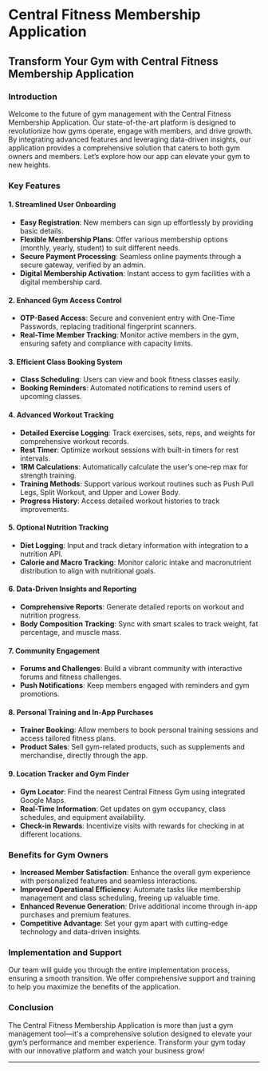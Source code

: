 # Central Fitness Membership Application

## Transform Your Gym with Central Fitness Membership Application

### Introduction

Welcome to the future of gym management with the Central Fitness Membership Application. Our state-of-the-art platform is designed to revolutionize how gyms operate, engage with members, and drive growth. By integrating advanced features and leveraging data-driven insights, our application provides a comprehensive solution that caters to both gym owners and members. Let’s explore how our app can elevate your gym to new heights.

### Key Features

#### 1. Streamlined User Onboarding

- **Easy Registration**: New members can sign up effortlessly by providing basic details.
- **Flexible Membership Plans**: Offer various membership options (monthly, yearly, student) to suit different needs.
- **Secure Payment Processing**: Seamless online payments through a secure gateway, verified by an admin.
- **Digital Membership Activation**: Instant access to gym facilities with a digital membership card.

#### 2. Enhanced Gym Access Control

- **OTP-Based Access**: Secure and convenient entry with One-Time Passwords, replacing traditional fingerprint scanners.
- **Real-Time Member Tracking**: Monitor active members in the gym, ensuring safety and compliance with capacity limits.

#### 3. Efficient Class Booking System

- **Class Scheduling**: Users can view and book fitness classes easily.
- **Booking Reminders**: Automated notifications to remind users of upcoming classes.

#### 4. Advanced Workout Tracking

- **Detailed Exercise Logging**: Track exercises, sets, reps, and weights for comprehensive workout records.
- **Rest Timer**: Optimize workout sessions with built-in timers for rest intervals.
- **1RM Calculations**: Automatically calculate the user’s one-rep max for strength training.
- **Training Methods**: Support various workout routines such as Push Pull Legs, Split Workout, and Upper and Lower Body.
- **Progress History**: Access detailed workout histories to track improvements.

#### 5. Optional Nutrition Tracking

- **Diet Logging**: Input and track dietary information with integration to a nutrition API.
- **Calorie and Macro Tracking**: Monitor caloric intake and macronutrient distribution to align with nutritional goals.

#### 6. Data-Driven Insights and Reporting

- **Comprehensive Reports**: Generate detailed reports on workout and nutrition progress.
- **Body Composition Tracking**: Sync with smart scales to track weight, fat percentage, and muscle mass.

#### 7. Community Engagement

- **Forums and Challenges**: Build a vibrant community with interactive forums and fitness challenges.
- **Push Notifications**: Keep members engaged with reminders and gym promotions.

#### 8. Personal Training and In-App Purchases

- **Trainer Booking**: Allow members to book personal training sessions and access tailored fitness plans.
- **Product Sales**: Sell gym-related products, such as supplements and merchandise, directly through the app.

#### 9. Location Tracker and Gym Finder

- **Gym Locator**: Find the nearest Central Fitness Gym using integrated Google Maps.
- **Real-Time Information**: Get updates on gym occupancy, class schedules, and equipment availability.
- **Check-in Rewards**: Incentivize visits with rewards for checking in at different locations.

### Benefits for Gym Owners

- **Increased Member Satisfaction**: Enhance the overall gym experience with personalized features and seamless interactions.
- **Improved Operational Efficiency**: Automate tasks like membership management and class scheduling, freeing up valuable time.
- **Enhanced Revenue Generation**: Drive additional income through in-app purchases and premium features.
- **Competitive Advantage**: Set your gym apart with cutting-edge technology and data-driven insights.

### Implementation and Support

Our team will guide you through the entire implementation process, ensuring a smooth transition. We offer comprehensive support and training to help you maximize the benefits of the application.

### Conclusion

The Central Fitness Membership Application is more than just a gym management tool—it's a comprehensive solution designed to elevate your gym’s performance and member experience. Transform your gym today with our innovative platform and watch your business grow!

---



